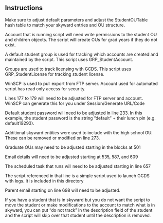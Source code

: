 ## Instructions

Make sure to adjust default parameters and adjust the StudentOUTable hash table to match your skyward entries and OU structure.

Account that is running script will need write permissions to the student OU and children objects. The script will create OUs for grad years if they do not exist.

A default student group is used for tracking which accounts are created and maintained by the script. This script uses GRP_StudentAccount.

Groups are used to track licensing with GCDS. This script uses GRP_StudentLicense 
for tracking student license.

WinSCP is used to pull export from FTP server. Account used for automated script has read only access for security.

Lines 177 to 179 will need to be adjusted for FTP server and account. WinSCP can generate this for you under Session/Generate URL/Code

Default student password will need to be adjusted in line 233. In this example, the student password is the string “default” + their lunch pin (e.g. default19293).

Additional skyward entities were used to include with the high school OU. These can be removed or modified on line 273.

Graduate OUs may need to be adjusted starting in the blocks at 501

Email details will need to be adjusted starting at 535, 587, and 609

The scheduled task that runs will need to be adjusted starting in line 657

The script referenced in that line is a simple script used to launch GCDS with logs. It is included in this directory

Parent email starting on line 698 will need to be adjusted.

If you have a student that is in skyward but you do not want the script to move the student or make modifications to the account to match what is in skyward, you can put “do not track” in the description field of the student and the script will skip over that student until the description is removed.
